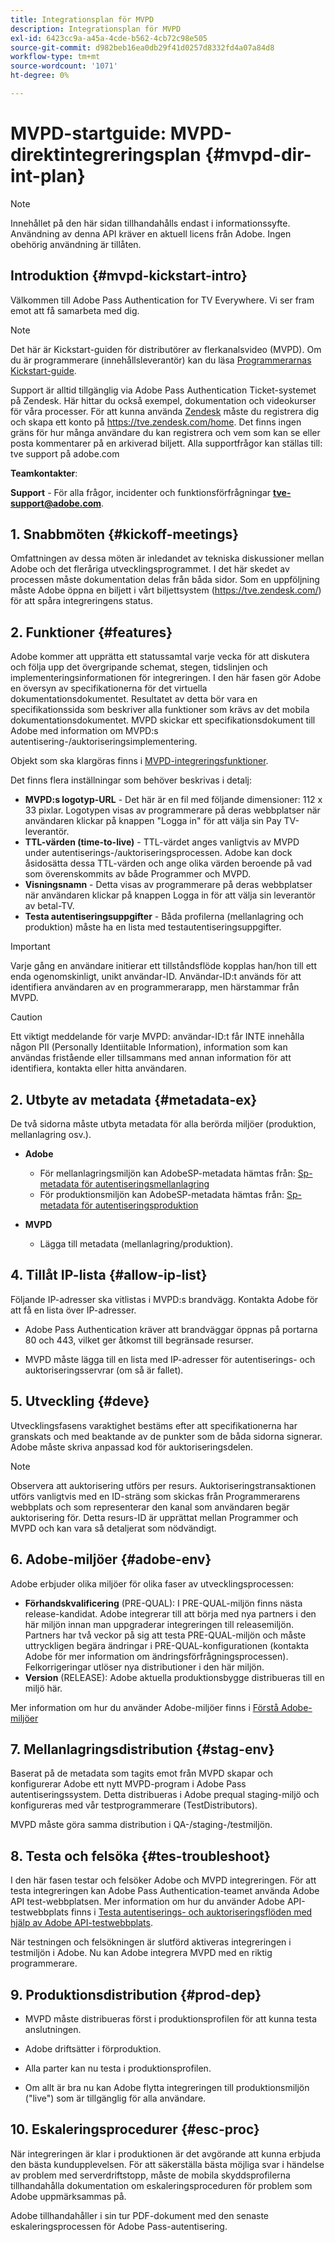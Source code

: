 ```yaml
---
title: Integrationsplan för MVPD
description: Integrationsplan för MVPD
exl-id: 6423cc9a-a45a-4cde-b562-4cb72c98e505
source-git-commit: d982beb16ea0db29f41d0257d8332fd4a07a84d8
workflow-type: tm+mt
source-wordcount: '1071'
ht-degree: 0%

---
```


# MVPD-startguide: MVPD-direktintegreringsplan {#mvpd-dir-int-plan}

>[!NOTE]
>
>Innehållet på den här sidan tillhandahålls endast i informationssyfte. Användning av denna API kräver en aktuell licens från Adobe. Ingen obehörig användning är tillåten.

## Introduktion {#mvpd-kickstart-intro}

Välkommen till Adobe Pass Authentication for TV Everywhere.  Vi ser fram emot att få samarbeta med dig.

>[!NOTE]
>
>Det här är Kickstart-guiden för distributörer av flerkanalsvideo (MVPD). Om du är programmerare (innehållsleverantör) kan du läsa [Programmerarnas Kickstart-guide](/help/authentication/kickstart/programmer-kickstart-guide.md).

Support är alltid tillgänglig via Adobe Pass Authentication Ticket-systemet på Zendesk. Här hittar du också exempel, dokumentation och videokurser för våra processer. För att kunna använda [Zendesk](https://adobeprimetime.zendesk.com/) måste du registrera dig och skapa ett konto på https://tve.zendesk.com/home. Det finns ingen gräns för hur många användare du kan registrera och vem som kan se eller posta kommentarer på en arkiverad biljett. Alla supportfrågor kan ställas till: tve support på adobe.com

**Teamkontakter**:

**Support** - För alla frågor, incidenter och funktionsförfrågningar **tve-support@adobe.com**.

## 1. Snabbmöten {#kickoff-meetings}

Omfattningen av dessa möten är inledandet av tekniska diskussioner mellan Adobe och det fleråriga utvecklingsprogrammet. I det här skedet av processen måste dokumentation delas från båda sidor. Som en uppföljning måste Adobe öppna en biljett i vårt biljettsystem (https://tve.zendesk.com/) för att spåra integreringens status.

## 2. Funktioner {#features}

Adobe kommer att upprätta ett statussamtal varje vecka för att diskutera och följa upp det övergripande schemat, stegen, tidslinjen och implementeringsinformationen för integreringen. I den här fasen gör Adobe en översyn av specifikationerna för det virtuella dokumentationsdokumentet. Resultatet av detta bör vara en specifikationssida som beskriver alla funktioner som krävs av det mobila dokumentationsdokumentet. MVPD skickar ett specifikationsdokument till Adobe med information om MVPD:s autentisering-/auktoriseringsimplementering.

Objekt som ska klargöras finns i [MVPD-integreringsfunktioner](/help/authentication/integration-guide-mvpds/mvpd-integr-features.md).

Det finns flera inställningar som behöver beskrivas i detalj:

* **MVPD:s logotyp-URL** - Det här är en fil med följande dimensioner: 112 x 33 pixlar. Logotypen visas av programmerare på deras webbplatser när användaren klickar på knappen &quot;Logga in&quot; för att välja sin Pay TV-leverantör.
* **TTL-värden (time-to-live)** - TTL-värdet anges vanligtvis av MVPD under autentiserings-/auktoriseringsprocessen. Adobe kan dock åsidosätta dessa TTL-värden och ange olika värden beroende på vad som överenskommits av både Programmer och MVPD.
* **Visningsnamn** - Detta visas av programmerare på deras webbplatser när användaren klickar på knappen Logga in för att välja sin leverantör av betal-TV.
* **Testa autentiseringsuppgifter** - Båda profilerna (mellanlagring och produktion) måste ha en lista med testautentiseringsuppgifter.

>[!IMPORTANT]
>
>Varje gång en användare initierar ett tillståndsflöde kopplas han/hon till ett enda ogenomskinligt, unikt användar-ID.  Användar-ID:t används för att identifiera användaren av en programmerarapp, men härstammar från MVPD.

>[!CAUTION]
>
>Ett viktigt meddelande för varje MVPD: användar-ID:t får INTE innehålla någon PII (Personally Identiitable Information), information som kan användas fristående eller tillsammans med annan information för att identifiera, kontakta eller hitta användaren.

## 2. Utbyte av metadata {#metadata-ex}

De två sidorna måste utbyta metadata för alla berörda miljöer (produktion, mellanlagring osv.).

* **Adobe**
   * För mellanlagringsmiljön kan AdobeSP-metadata hämtas från: [Sp-metadata för autentiseringsmellanlagring](https://sp.auth-staging.adobe.com/sp/metadata)
   * För produktionsmiljön kan AdobeSP-metadata hämtas från: [Sp-metadata för autentiseringsproduktion](https://sp.auth.adobe.com/sp/metadata)

* **MVPD**
   * Lägga till metadata (mellanlagring/produktion).

## 4. Tillåt IP-lista {#allow-ip-list}

Följande IP-adresser ska vitlistas i MVPD:s brandvägg. Kontakta Adobe för att få en lista över IP-adresser.

* Adobe Pass Authentication kräver att brandväggar öppnas på portarna 80 och 443, vilket ger åtkomst till begränsade resurser.

* MVPD måste lägga till en lista med IP-adresser för autentiserings- och auktoriseringsservrar (om så är fallet).

## 5. Utveckling {#deve}

Utvecklingsfasens varaktighet bestäms efter att specifikationerna har granskats och med beaktande av de punkter som de båda sidorna signerar. Adobe måste skriva anpassad kod för auktoriseringsdelen.

>[!NOTE]
>
>Observera att auktorisering utförs per resurs. Auktoriseringstransaktionen utförs vanligtvis med en ID-sträng som skickas från Programmerarens webbplats och som representerar den kanal som användaren begär auktorisering för. Detta resurs-ID är upprättat mellan Programmer och MVPD och kan vara så detaljerat som nödvändigt.

## 6. Adobe-miljöer {#adobe-env}

Adobe erbjuder olika miljöer för olika faser av utvecklingsprocessen:

* **Förhandskvalificering** (PRE-QUAL): I PRE-QUAL-miljön finns nästa release-kandidat. Adobe integrerar till att börja med nya partners i den här miljön innan man uppgraderar integreringen till releasemiljön. Partners har två veckor på sig att testa PRE-QUAL-miljön och måste uttryckligen begära ändringar i PRE-QUAL-konfigurationen (kontakta Adobe för mer information om ändringsförfrågningsprocessen). Felkorrigeringar utlöser nya distributioner i den här miljön.
* **Version** (RELEASE): Adobe aktuella produktionsbygge distribueras till en miljö här.

Mer information om hur du använder Adobe-miljöer finns i [Förstå Adobe-miljöer](/help/authentication/notes-technical/understanding-the-adobe-environments.md)

## 7. Mellanlagringsdistribution {#stag-env}

Baserat på de metadata som tagits emot från MVPD skapar och konfigurerar Adobe ett nytt MVPD-program i Adobe Pass autentiseringssystem. Detta distribueras i Adobe prequal staging-miljö och konfigureras med vår testprogrammerare (TestDistributors).

MVPD måste göra samma distribution i QA-/staging-/testmiljön.

## 8. Testa och felsöka {#tes-troubleshoot}

I den här fasen testar och felsöker Adobe och MVPD integreringen. För att testa integreringen kan Adobe Pass Authentication-teamet använda Adobe API test-webbplatsen. Mer information om hur du använder Adobe API-testwebbplats finns i [Testa autentiserings- och auktoriseringsflöden med hjälp av Adobe API-testwebbplats](/help/authentication/notes-technical/test-authn-authz-flows-using-adobes-api-test-site.md).

När testningen och felsökningen är slutförd aktiveras integreringen i testmiljön i Adobe. Nu kan Adobe integrera MVPD med en riktig programmerare.

## 9. Produktionsdistribution {#prod-dep}

* MVPD måste distribueras först i produktionsprofilen för att kunna testa anslutningen.

* Adobe driftsätter i förproduktion.

* Alla parter kan nu testa i produktionsprofilen.

* Om allt är bra nu kan Adobe flytta integreringen till produktionsmiljön (&quot;live&quot;) som är tillgänglig för alla användare.

## 10. Eskaleringsprocedurer {#esc-proc}

När integreringen är klar i produktionen är det avgörande att kunna erbjuda den bästa kundupplevelsen. För att säkerställa bästa möjliga svar i händelse av problem med serverdriftstopp, måste de mobila skyddsprofilerna tillhandahålla dokumentation om eskaleringsproceduren för problem som Adobe uppmärksammas på.

Adobe tillhandahåller i sin tur PDF-dokument med den senaste eskaleringsprocessen för Adobe Pass-autentisering.


<!--- [!RELATEDINFORMATION]
>
>* [Programmer Kickstart Guide](/help/authentication/programmer-kickstart-guide.md)
>* [MVPD Integration Guide](/help/authentication/mvpd-integr-features.md)
-->
